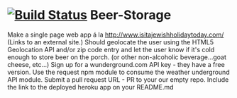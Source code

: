 [![Build Status](https://travis-ci.org/jacshfr/Beer-Storage.svg)](https://travis-ci.org/jacshfr/Beer-Storage)
Beer-Storage
============

Make a single page web app á la http://www.isitajewishholidaytoday.com/ (Links to an external site.)   Should geolocate the user using the HTML5 Geolocation API and/or zip code entry and let the user know if it's cold enough to store beer on the porch. (or other non-alcoholic beverage...goat cheese, etc...)  Sign up for a wunderground.com API key - they have a free version.   Use the request npm module to consume the weather underground API module.  Submit a pull request URL - PR to your our empty repo. Include the link to the deployed heroku app on your README.md
